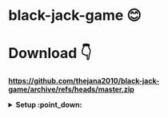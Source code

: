 # black-jack-game :blush:

# Download :point_down:

**https://github.com/thejana2010/black-jack-game/archive/refs/heads/master.zip**

<details>
  <summary><b> Setup :point_down: </></b></summary>
  <br/>


<img src="./readme photos/capcur2.png" width="570" height="500" />

**Next step :point_down:**

<img src="./readme photos/Untitled3.png" width="570" height="500" />

**Next step :point_down:**

<img src="./readme photos/Untitled4.png" width="570" height="500" />

**Next step :point_down:**

<img src="./readme photos/Untitled8.png" width="570" height="500" />

**Next step :point_down:**

<img src="./readme photos/Untitled6.png" width="570" height="500" />

**Next step :point_down:**

<img src="./readme photos/Untitled7.png" width="570" height="500" />


</details>


